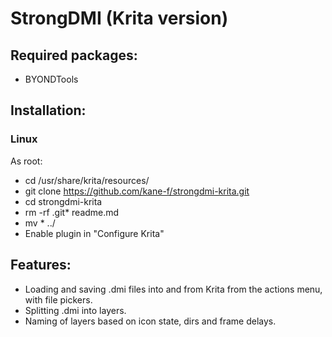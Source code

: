 # StrongDMI (Krita version)

## Required packages:

* BYONDTools

## Installation:

### Linux

As root:
* cd /usr/share/krita/resources/
* git clone https://github.com/kane-f/strongdmi-krita.git
* cd strongdmi-krita
* rm -rf .git* readme.md
* mv * ../
* Enable plugin in "Configure Krita"

## Features:

* Loading and saving .dmi files into and from Krita from the actions menu, with file pickers.
* Splitting .dmi into layers.
* Naming of layers based on icon state, dirs and frame delays.
